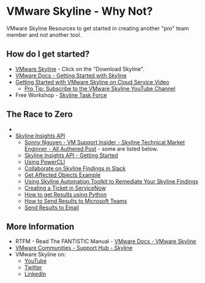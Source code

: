 # VMware Skyline - Why Not?
 VMware Skyline Resources to get started in creating another "pro" team member and not another tool. 

## How do I get started?
- [VMware Skyline](https://www.vmware.com/support/services/skyline.html) - Click on the "Download Skyline".
- [VMware Docs - Getting Started with Skyline](https://docs.vmware.com/en/VMware-Skyline-Advisor/services/user-guide/GUID-9F307102-0B27-494E-9A60-50CE5C0FB51B.html)
- [Getting Started with VMware Skyline on Cloud Service Video](https://www.youtube.com/watch?v=YTz4NEud1Pg)
    - [Pro Tip: Subscribe to the VMware Skyline YouTube Channel](https://www.youtube.com/channel/UC9UusbAhlAq0nsLy_zGlpCw/featured)   
- Free Workshop - [Skyline Task Force](https://www.vmware.com/content/dam/digitalmarketing/vmware/en/pdf/support/vmw-skyline-taskforce-overview.pdf)

## The Race to Zero
- 
- [Skyline Insights API](https://docs.vmware.com/en/VMware-Skyline/1.0/skyline-api-guide/GUID-BF9B186D-DFD7-4D8A-87D6-1D155A7CA88A.html)
    - [Sonny Nguyen - VM Support Insider - Skyline Technical Market Enginner - All Authered Post](https://blogs.vmware.com/kb/author/nguyensovmware-com) - some are listed below.
    - [Skyline Insights API - Getting Started](https://blogs.vmware.com/kb/2021/12/skyline-insights-api-getting-started.html)
    - [Using PowerCLI](https://blogs.vmware.com/kb/2021/12/skyline-insights-api-using-powercli.html)
    - [Collaborate on Skyline Findings in Slack](https://blogs.vmware.com/kb/2021/12/skyline-insights-api-collaborate-on-skyline-findings-in-slack.html)
    - [Get Affected Objects Example](https://blogs.vmware.com/kb/2022/01/skyline-insights-api-get-affected-objects-example.html)
    - [Using Skyline Automation Toolkit to Remediate Your Skyline Findings](https://blogs.vmware.com/kb/2022/03/using-skyline-automation-toolkit-to-remediate-your-skyline-findings.html)
    - [Creating a Ticket in ServiceNow](https://blogs.vmware.com/kb/2022/02/skyline-insights-api-creating-a-ticket-in-servicenow.html)
    - [How to get Results using Python](https://blogs.vmware.com/kb/2022/09/skyline-insights-api-how-get-results-using-python.html)
    - [How to Send Results to Microsoft Teams](https://blogs.vmware.com/kb/2022/10/skyline-insights-api-how-to-send-results-to-microsoft-teams.html)
    - [Send Results to Email](https://blogs.vmware.com/kb/2023/01/skyline-insights-api-send-results-to-email.html)


## More Information
- RTFM - Read The FANTISTIC Manual - [VMware Docs - VMware Skyline](https://docs.vmware.com/en/VMware-Skyline/index.html)
- [VMware Communities - Support Hub - Skyline](https://communities.vmware.com/t5/Skyline/ct-p/6100-home)
- VMware Skyline on:
    - [YouTube](https://www.youtube.com/channel/UC9UusbAhlAq0nsLy_zGlpCw/featured)
    - [Twitter](https://twitter.com/VMwareSkyline)
    - [LinkedIn](https://www.linkedin.com/showcase/vmware-skyline/)
